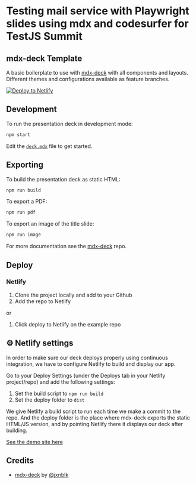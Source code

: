 
# Testing mail service with Playwright slides using mdx and codesurfer for TestJS Summit

## mdx-deck Template

A basic boilerplate to use with [mdx-deck](https://github.com/jxnblk/mdx-deck) with all components and layouts. Different themes and configurations available as feature branches.

[![Deploy to Netlify](https://www.netlify.com/img/deploy/button.svg)](https://app.netlify.com/start/deploy?repository=https://github.com/alanpcurrie/pwa-presentation)

## Development

To run the presentation deck in development mode:

```sh
npm start
```

Edit the [`deck.mdx`](deck.mdx) file to get started.

## Exporting

To build the presentation deck as static HTML:

```sh
npm run build
```

To export a PDF:

```sh
npm run pdf
```

To export an image of the title slide:

```sh
npm run image
```

For more documentation see the [mdx-deck][] repo.

[mdx-deck]: https://github.com/jxnblk/mdx-deck

## Deploy

### Netlify

1. Clone the project locally and add to your Github
2. Add the repo to Netlify

or

1. Click deploy to Netlify on the example repo

## ⚙️ Netlify settings

In order to make sure our deck deploys properly using continuous integration, we have to configure Netlify to build and display our app.

Go to your Deploy Settings (under the Deploys tab in your Netlify project/repo) and add the following settings:

1. Set the build script to `npm run build`
1. Set the deploy folder to `dist`

We give Netlify a build script to run each time we make a commit to the repo. And the deploy folder is the place where mdx-deck exports the static HTML/JS version, and by pointing Netlify there it displays our deck after building.

[See the demo site here](https://reverent-rosalind-f11320.netlify.com/)

## Credits

* [mdx-deck](https://github.com/jxnblk/mdx-deck) by [@jxnblk](https://github.com/jxnblk)
